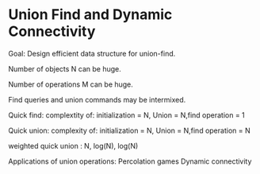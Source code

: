 # Union Find and Dynamic Connectivity

Goal: Design efficient data structure for union-find.

Number of objects N can be huge. 

Number of operations M can be huge.

Find queries and union commands may be intermixed.

Quick find: complextity of: initialization = N, Union = N,find operation = 1

Quick union: complexity of: initialization = N, Union = N,find operation = N

weighted quick union : N, log(N), log(N)

Applications of union operations: 
  Percolation games
  Dynamic connectivity
